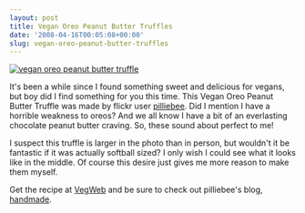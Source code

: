 ```yaml
---
layout: post
title: Vegan Oreo Peanut Butter Truffles
date: '2008-04-16T00:05:08+00:00'
slug: vegan-oreo-peanut-butter-truffles
---
```

<a href="http://www.flickr.com/photos/pilliebee/2411222632/"><img src="http://farm3.static.flickr.com/2109/2411222632_9649f7d3be.jpg?v=0" alt="vegan oreo peanut butter truffle" /></a>

It's been a while since I found something sweet and delicious for vegans, but boy did I find something for you this time. This Vegan Oreo Peanut Butter Truffle was made by flickr user <a href="http://www.flickr.com/photos/pilliebee/">pilliebee</a>. Did I mention I have a horrible weakness to oreos? And we all know I have a bit of an everlasting chocolate peanut butter craving. So, these sound about perfect to me!

I suspect this truffle is larger in the photo than in person, but wouldn't it be fantastic if it was actually softball sized? I only wish I could see what it looks like in the middle. Of course this desire just gives me more reason to make them myself.

Get the recipe at <a href="http://vegweb.com/index.php?topic=22034.0">VegWeb</a> and be sure to check out pilliebee's blog, <a href="http://pilliebee.blogspot.com/">handmade</a>.
